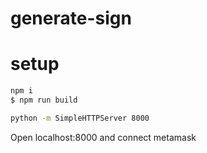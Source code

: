 # generate-sign


# setup

```sh
npm i
$ npm run build

python -m SimpleHTTPServer 8000
```

Open localhost:8000 and connect metamask
